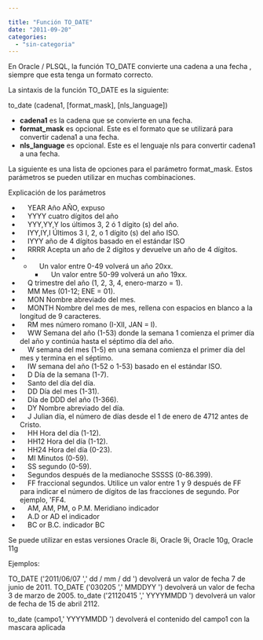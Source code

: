 ```yaml
---

title: "Función TO_DATE"
date: "2011-09-20"
categories: 
  - "sin-categoria"
---
```


En Oracle / PLSQL, la función TO\_DATE convierte una cadena a una fecha , siempre que esta tenga un formato correcto.

La sintaxis de la función TO\_DATE es la siguiente:

to\_date (cadena1, \[format\_mask\], \[nls\_language\])

- **cadena1** es la cadena que se convierte en una fecha.
- **format\_mask** es opcional. Este es el formato que se utilizará para convertir cadena1 a una fecha.
- **nls\_language** es opcional. Este es el lenguaje nls para convertir cadena1 a una fecha.

La siguiente es una lista de opciones para el parámetro format\_mask. Estos parámetros se pueden utilizar en muchas combinaciones.

Explicación de los parámetros

-     YEAR Año AÑO, expuso
-     YYYY cuatro dígitos del año
-     YYY,YY,Y los últimos 3, 2 ó 1 dígito (s) del año.
-     IYY,IY,I Últimos 3 I, 2, o 1 dígito (s) del año ISO.
-     IYYY año de 4 dígitos basado en el estándar ISO
-     RRRR Acepta un año de 2 dígitos y devuelve un año de 4 dígitos.
- -     Un valor entre 0-49 volverá un año 20xx.
    -     Un valor entre 50-99 volverá un año 19xx.
-     Q trimestre del año (1, 2, 3, 4, enero-marzo = 1).
-     MM Mes (01-12; ENE = 01).
-     MON Nombre abreviado del mes.
-     MONTH Nombre del mes de mes, rellena con espacios en blanco a la longitud de 9 caracteres.
-     RM mes número romano (I-XII, JAN = I).
-     WW Semana del año (1-53) donde la semana 1 comienza el primer día del año y continúa hasta el séptimo día del año.
-     W semana del mes (1-5) en una semana comienza el primer día del mes y termina en el séptimo.
-     IW semana del año (1-52 o 1-53) basado en el estándar ISO.
-     D Día de la semana (1-7).
-     Santo del día del día.
-     DD Día del mes (1-31).
-     Día de DDD del año (1-366).
-     DY Nombre abreviado del día.
-     J Julian día, el número de días desde el 1 de enero de 4712 antes de Cristo.
-     HH Hora del día (1-12).
-     HH12 Hora del día (1-12).
-     HH24 Hora del día (0-23).
-     MI Minutos (0-59).
-     SS segundo (0-59).
-     Segundos después de la medianoche SSSSS (0-86.399).
-     FF fraccional segundos. Utilice un valor entre 1 y 9 después de FF para indicar el número de dígitos de las fracciones de segundo. Por ejemplo, 'FF4.
-     AM, AM, PM, o P.M. Meridiano indicador
-     A.D or AD el indicador
-     BC or B.C. indicador BC

Se puede utilizar en estas versiones Oracle 8i, Oracle 9i, Oracle 10g, Oracle 11g

Ejemplos:

TO\_DATE ('2011/06/07 ',' dd / mm / dd ') devolverá un valor de fecha 7 de junio de 2011. TO\_DATE ('030205 ',' MMDDYY ') devolverá un valor de fecha 3 de marzo de 2005. to\_date ('21120415 ',' YYYYMMDD ') devolverá un valor de fecha de 15 de abril 2112.

to\_date (campo1,' YYYYMMDD ') devolverá el contenido del campo1 con la mascara aplicada
